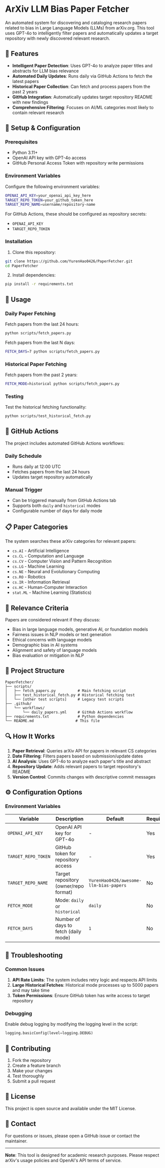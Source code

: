# ArXiv LLM Bias Paper Fetcher

An automated system for discovering and cataloging research papers related to bias in Large Language Models (LLMs) from arXiv.org. This tool uses GPT-4o to intelligently filter papers and automatically updates a target repository with newly discovered relevant research.

## 🎯 Features

- **Intelligent Paper Detection**: Uses GPT-4o to analyze paper titles and abstracts for LLM bias relevance
- **Automated Daily Updates**: Runs daily via GitHub Actions to fetch the latest papers
- **Historical Paper Collection**: Can fetch and process papers from the past 2 years
- **GitHub Integration**: Automatically updates target repository README with new findings
- **Comprehensive Filtering**: Focuses on AI/ML categories most likely to contain relevant research

## 🔧 Setup & Configuration

### Prerequisites

- Python 3.11+
- OpenAI API key with GPT-4o access
- GitHub Personal Access Token with repository write permissions

### Environment Variables

Configure the following environment variables:

```bash
OPENAI_API_KEY=your_openai_api_key_here
TARGET_REPO_TOKEN=your_github_token_here
TARGET_REPO_NAME=username/repository-name
```

For GitHub Actions, these should be configured as repository secrets:
- `OPENAI_API_KEY`
- `TARGET_REPO_TOKEN`

### Installation

1. Clone this repository:
```bash
git clone https://github.com/YurenHao0426/PaperFetcher.git
cd PaperFetcher
```

2. Install dependencies:
```bash
pip install -r requirements.txt
```

## 🚀 Usage

### Daily Paper Fetching

Fetch papers from the last 24 hours:
```bash
python scripts/fetch_papers.py
```

Fetch papers from the last N days:
```bash
FETCH_DAYS=7 python scripts/fetch_papers.py
```

### Historical Paper Fetching

Fetch papers from the past 2 years:
```bash
FETCH_MODE=historical python scripts/fetch_papers.py
```

### Testing

Test the historical fetching functionality:
```bash
python scripts/test_historical_fetch.py
```

## 🤖 GitHub Actions

The project includes automated GitHub Actions workflows:

### Daily Schedule
- Runs daily at 12:00 UTC
- Fetches papers from the last 24 hours
- Updates target repository automatically

### Manual Trigger
- Can be triggered manually from GitHub Actions tab
- Supports both `daily` and `historical` modes
- Configurable number of days for daily mode

## 📋 Paper Categories

The system searches these arXiv categories for relevant papers:

- `cs.AI` - Artificial Intelligence
- `cs.CL` - Computation and Language  
- `cs.CV` - Computer Vision and Pattern Recognition
- `cs.LG` - Machine Learning
- `cs.NE` - Neural and Evolutionary Computing
- `cs.RO` - Robotics
- `cs.IR` - Information Retrieval
- `cs.HC` - Human-Computer Interaction
- `stat.ML` - Machine Learning (Statistics)

## 🎯 Relevance Criteria

Papers are considered relevant if they discuss:

- Bias in large language models, generative AI, or foundation models
- Fairness issues in NLP models or text generation
- Ethical concerns with language models
- Demographic bias in AI systems
- Alignment and safety of language models
- Bias evaluation or mitigation in NLP

## 📁 Project Structure

```
PaperFetcher/
├── scripts/
│   ├── fetch_papers.py          # Main fetching script
│   ├── test_historical_fetch.py # Historical fetching test
│   └── [other test scripts]     # Legacy test scripts
├── .github/
│   └── workflows/
│       └── daily_papers.yml     # GitHub Actions workflow
├── requirements.txt             # Python dependencies
└── README.md                   # This file
```

## 🔍 How It Works

1. **Paper Retrieval**: Queries arXiv API for papers in relevant CS categories
2. **Date Filtering**: Filters papers based on submission/update dates
3. **AI Analysis**: Uses GPT-4o to analyze each paper's title and abstract
4. **Repository Update**: Adds relevant papers to target repository's README
5. **Version Control**: Commits changes with descriptive commit messages

## ⚙️ Configuration Options

### Environment Variables

| Variable | Description | Default | Required |
|----------|-------------|---------|----------|
| `OPENAI_API_KEY` | OpenAI API key for GPT-4o | - | Yes |
| `TARGET_REPO_TOKEN` | GitHub token for repository access | - | Yes |
| `TARGET_REPO_NAME` | Target repository (owner/repo format) | `YurenHao0426/awesome-llm-bias-papers` | No |
| `FETCH_MODE` | Mode: `daily` or `historical` | `daily` | No |
| `FETCH_DAYS` | Number of days to fetch (daily mode) | `1` | No |

## 🐛 Troubleshooting

### Common Issues

1. **API Rate Limits**: The system includes retry logic and respects API limits
2. **Large Historical Fetches**: Historical mode processes up to 5000 papers and may take time
3. **Token Permissions**: Ensure GitHub token has write access to target repository

### Debugging

Enable debug logging by modifying the logging level in the script:
```python
logging.basicConfig(level=logging.DEBUG)
```

## 🤝 Contributing

1. Fork the repository
2. Create a feature branch
3. Make your changes
4. Test thoroughly
5. Submit a pull request

## 📄 License

This project is open source and available under the MIT License.

## 📧 Contact

For questions or issues, please open a GitHub issue or contact the maintainer.

---

**Note**: This tool is designed for academic research purposes. Please respect arXiv's usage policies and OpenAI's API terms of service.